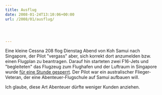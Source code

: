 ```yaml
---
title: Ausflug
date: 2008-01-24T13:10:06+00:00
url: /2008/01/ausflug/




---
```

Eine kleine Cessna 208 flog Dienstag Abend von Koh Samui nach Singapore, der Pilot "vergass" aber, sich korrekt dort anzumelden bzw. einen Flugplan zu beantragen. Darauf hin starteten zwei F16-Jets und "begleiteten" das Flugzeug zum Flughafen und der Luftraum in Singapore wurde [für eine Stunde gesperrt][1]. Der Pilot war ein australischer Flieger-Veteran, der eine Abenteuer-Flugschule auf Samui aufbauen will.

Ich glaube, diese Art Abenteuer dürfte weniger Kunden anziehen.

 [1]: http://news.google.com/news?hl=en&ned=&q=singapore+ko+samui+f16&btnG=Search+News
